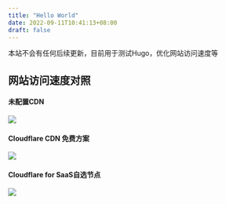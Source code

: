 ```yaml
---
title: "Hello World"
date: 2022-09-11T10:41:13+08:00
draft: false
---
```


本站不会有任何后续更新，目前用于测试Hugo，优化网站访问速度等

<!-- more -->

## 网站访问速度对照

#### 未配置CDN

![](https://img.btwoa.com/202209111501082.png)

#### Cloudflare CDN 免费方案

![](https://img.btwoa.com/202209111502715.png)

#### Cloudflare for SaaS自选节点

![](https://img.btwoa.com/202209111522962.png)
